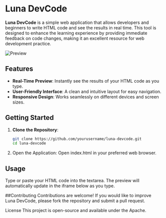 # Luna DevCode

**Luna DevCode** is a simple web application that allows developers and beginners to write HTML code and see the results in real time. This tool is designed to enhance the learning experience by providing immediate feedback on code changes, making it an excellent resource for web development practice.

<img title="Luna DevCode" alt="Preview" src="/images/LunaDevCodeImg.png">

## Features

- **Real-Time Preview**: Instantly see the results of your HTML code as you type.
- **User-Friendly Interface**: A clean and intuitive layout for easy navigation.
- **Responsive Design**: Works seamlessly on different devices and screen sizes.

## Getting Started

1. **Clone the Repository**:
   ```bash
   git clone https://github.com/yourusername/luna-devcode.git
   cd luna-devcode
2. Open the Application:
Open index.html in your preferred web browser.

## Usage
Type or paste your HTML code into the textarea.
The preview will automatically update in the iframe below as you type.

##Contributing
Contributions are welcome! If you would like to improve Luna DevCode, please fork the repository and submit a pull request.

License
This project is open-source and available under the Apache.
